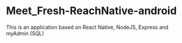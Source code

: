 # Meet_Fresh-ReachNative-android
This is an application based on React Native, NodeJS, Express and myAdmin (SQL)

